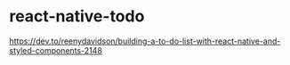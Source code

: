 # react-native-todo

https://dev.to/reenydavidson/building-a-to-do-list-with-react-native-and-styled-components-2148
